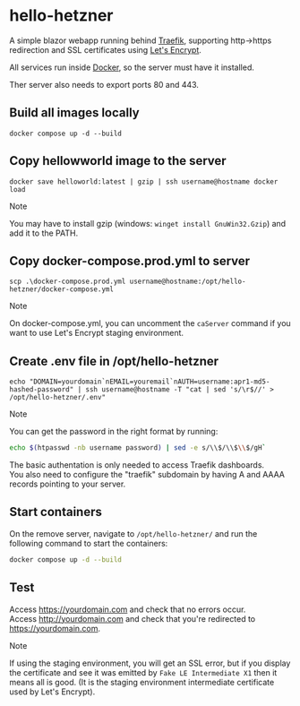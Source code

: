 # hello-hetzner
A simple blazor webapp running behind [Traefik](https://traefik.io/traefik/), supporting http->https redirection and SSL certificates using [Let's Encrypt](https://letsencrypt.org/).

All services run inside [Docker](https://www.docker.com/), so the server must have it installed.

Ther server also needs to export ports 80 and 443.

## Build all images locally
```pwsh
docker compose up -d --build
```

## Copy hellowworld image to the server
```pwsh
docker save helloworld:latest | gzip | ssh username@hostname docker load
```
> [!NOTE]
> You may have to install gzip (windows: `winget install GnuWin32.Gzip`) and add it to the PATH.

## Copy docker-compose.prod.yml to server
```pwsh
scp .\docker-compose.prod.yml username@hostname:/opt/hello-hetzner/docker-compose.yml
```
> [!NOTE]
> On docker-compose.yml, you can uncomment the `caServer` command if you want to use Let's Encrypt staging environment.

## Create .env file in /opt/hello-hetzner
```pwsh
echo "DOMAIN=yourdomain`nEMAIL=youremail`nAUTH=username:apr1-md5-hashed-password" | ssh username@hostname -T "cat | sed 's/\r$//' > /opt/hello-hetzner/.env"
```
> [!NOTE]
> You can get the password in the right format by running:
>  ```bash
> echo $(htpasswd -nb username password) | sed -e s/\\$/\\$\\$/gH`
>  ```
> The basic authentation is only needed to access Traefik dashboards.  
> You also need to configure the "traefik" subdomain by having A and AAAA records pointing to your server.

## Start containers
On the remove server, navigate to `/opt/hello-hetzner/` and run the following command to start the containers:
```bash
docker compose up -d --build
```

## Test
Access https://yourdomain.com and check that no errors occur.  
Access http://yourdomain.com and check that you're redirected to https://yourdomain.com.
>[!NOTE]
> If using the staging environment, you will get an SSL error, but if you display the certificate and see it was emitted by `Fake LE Intermediate X1` then it means all is good. (It is the staging environment intermediate certificate used by Let's Encrypt). 
